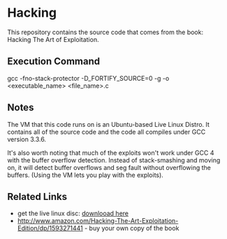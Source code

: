 Hacking
====

This repository contains the source code that comes from the book: Hacking The Art of Exploitation.

## Execution Command
gcc -fno-stack-protector -D_FORTIFY_SOURCE=0 -g -o <executable_name> <file_name>.c

## Notes

The VM that this code runs on is an Ubuntu-based Live Linux Distro.  It contains all of the source
code and the code all compiles under GCC version 3.3.6.  

It's also worth noting that much of the exploits won't work under GCC 4 with the buffer overflow
detection.  Instead of stack-smashing and moving on, it will detect buffer overflows and seg fault
without overflowing the buffers.  (Using the VM lets you play with the exploits).


## Related Links
* get the live linux disc: [downlooad here](https://www.dropbox.com/s/eho0p2q8oaz53h1/hacking-live-1.0.iso?dl=0)
* http://www.amazon.com/Hacking-The-Art-Exploitation-Edition/dp/1593271441 - buy your own copy of the book
